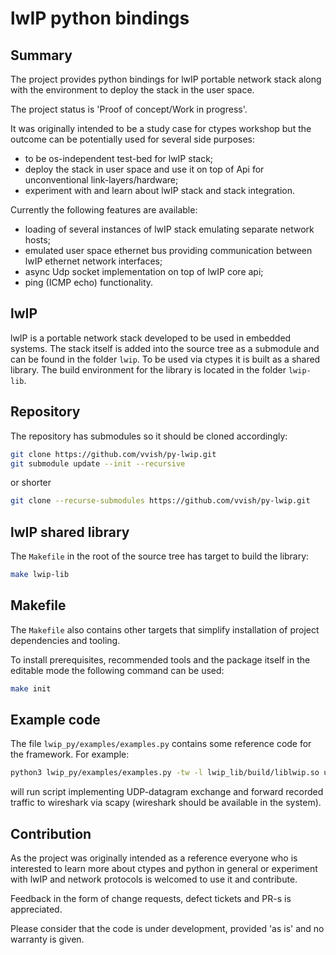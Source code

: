 # lwIP python bindings

## Summary
The project provides python bindings for lwIP portable
network stack along with the environment to deploy the stack in the user
space.

The project status is 'Proof of concept/Work in progress'.

It was originally intended to be a study case for ctypes workshop but the outcome
can be potentially used for several side purposes:
- to be os-independent test-bed for lwIP stack;
- deploy the stack in user space and use it on top of Api for unconventional link-layers/hardware;
- experiment with and learn about lwIP stack and stack integration.

Currently the following features are available:
- loading of several instances of lwIP stack emulating separate network hosts;
- emulated user space ethernet bus providing communication between lwIP ethernet network interfaces;
- async Udp socket implementation on top of lwIP core api;
- ping (ICMP echo) functionality.

## lwIP

lwIP is a portable network stack developed to be used in embedded systems.
The stack itself is added into the source tree as a submodule and can be found
in the folder `lwip`. To be used via ctypes it is built as a shared library.
The build environment for the library is located in the folder `lwip-lib`.

## Repository

The repository has submodules so it should be cloned accordingly:

```bash
git clone https://github.com/vvish/py-lwip.git
git submodule update --init --recursive
```

or shorter

```bash
git clone --recurse-submodules https://github.com/vvish/py-lwip.git
```

## lwIP shared library

The `Makefile` in the root of the source tree has target to
build the library:

```bash
make lwip-lib
```

## Makefile

The `Makefile` also contains other targets that simplify installation of project
dependencies and tooling.

To install prerequisites, recommended tools and the package itself in the editable
mode the following command can be used:

```bash
make init
```

## Example code

The file `lwip_py/examples/examples.py` contains some reference code for the framework.
For example:
```bash
python3 lwip_py/examples/examples.py -tw -l lwip_lib/build/liblwip.so udp-ping-pong
```
will run script implementing UDP-datagram exchange and forward recorded traffic
to wireshark via scapy (wireshark should be available in the system).

## Contribution

As the project was originally intended as a reference everyone who is
interested to learn more about ctypes and python in general or experiment with
lwIP and network protocols is welcomed to use it and contribute.

Feedback in the form of change requests, defect tickets and PR-s is appreciated.

Please consider that the code is under development, provided 'as is' and no warranty is given.
